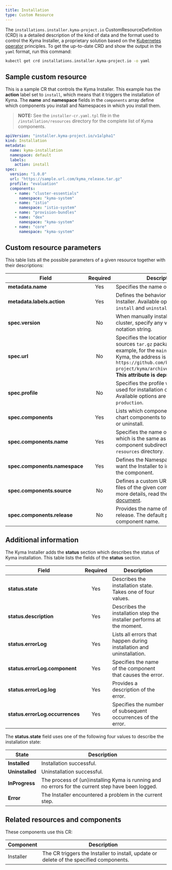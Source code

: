 ```yaml
---
title: Installation
type: Custom Resource
---
```


The `installations.installer.kyma-project.io` CustomResourceDefinition (CRD) is a detailed description of the kind of data and the format used to control the Kyma Installer, a proprietary solution based on the
[Kubernetes operator](https://coreos.com/operators/) principles. To get the up-to-date CRD and show the output in the `yaml` format, run this command:  

```bash
kubectl get crd installations.installer.kyma-project.io -o yaml
```

## Sample custom resource

This is a sample CR that controls the Kyma Installer. This example has the **action** label set to `install`, which means that it triggers the installation of Kyma. The  **name** and **namespace**  fields in the `components` array define which components you install and Namespaces in which you install them.

>**NOTE:** See the `installer-cr.yaml.tpl` file in the `/installation/resources` directory for the complete list of Kyma components.

```yaml
apiVersion: "installer.kyma-project.io/v1alpha1"
kind: Installation
metadata:
  name: kyma-installation
  namespace: default
  labels:
    action: install
spec:
  version: "1.0.0"
  url: "https://sample.url.com/kyma_release.tar.gz"
  profile: "evaluation"
  components:
    - name: "cluster-essentials"
      namespace: "kyma-system"
    - name: "istio"
      namespace: "istio-system"
    - name: "provision-bundles"
    - name: "dex"
      namespace: "kyma-system"
    - name: "core"
      namespace: "kyma-system"
```

## Custom resource parameters

This table lists all the possible parameters of a given resource together with their descriptions:

| Field   |      Required      |  Description |
|----------|:-------------:|------|
| **metadata.name** | Yes | Specifies the name of the CR. |
| **metadata.labels.action** | Yes | Defines the behavior of the Kyma Installer. Available options are `install` and `uninstall`. |
| **spec.version** | No | When manually installing Kyma on a cluster, specify any valid [SemVer](https://semver.org/) notation string.|
| **spec.url** | No | Specifies the location of the Kyma sources `tar.gz` package. For example, for the `main` branch of Kyma, the address is `https://github.com/kyma-project/kyma/archive/master.tar.gz`. **This attribute is deprecated.** |
| **spec.profile** | No | Specifies the profile which will be used for installation or upgrade. Available options are `evaluation` and `production`. |
| **spec.components** | Yes | Lists which components of Helm chart components to install, update or uninstall. |
| **spec.components.name** | Yes | Specifies the name of the component which is the same as the name of the component subdirectory in the `resources` directory. |
| **spec.components.namespace** | Yes | Defines the Namespace in which you want the Installer to install or update the component. |
| **spec.components.source** | No | Defines a custom URL for the source files of the given component. For more details, read the [configuration document](#configuration-install-components-from-user-defined-ur-ls).  |
| **spec.components.release** | No | Provides the name of the Helm release. The default parameter is the component name. |

## Additional information

The Kyma Installer adds the **status** section which describes the status of Kyma installation. This table lists the fields of the **status** section.

| Field   |      Required      |  Description |
|----------|:-------------:|------|
| **status.state** | Yes | Describes the installation state. Takes one of four values. |
| **status.description** | Yes | Describes the installation step the installer performs at the moment. |
| **status.errorLog** | Yes | Lists all errors that happen during installation and uninstallation. |
| **status.errorLog.component** | Yes | Specifies the name of the component that causes the error. |
| **status.errorLog.log** | Yes | Provides a description of the error. |
| **status.errorLog.occurrences** | Yes | Specifies the number of subsequent occurrences of the error. |

The **status.state** field uses one of the following four values to describe the installation state:

|   State   |  Description |
|----------|-------------|
| **Installed** | Installation successful. |
| **Uninstalled** | Uninstallation successful. |
| **InProgress** | The process of (un)installing Kyma is running and no errors for the current step have been logged. |
| **Error** | The Installer encountered a problem in the current step. |

## Related resources and components

These components use this CR:

| Component   |   Description |
|----------|------|
| Installer  |  The CR triggers the Installer to install, update or delete of the specified components. |
